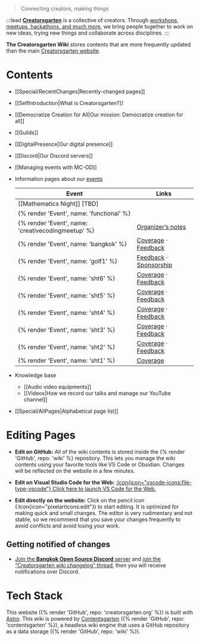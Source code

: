 > Connecting creators, making things

:::lead
**[Creatorsgarten](https://creatorsgarten.org/)** is a collective of creators. Through [workshops, meetups, hackathons, and much more](https://creatorsgarten.org/events/), we bring people together to work on new ideas, trying new things and collaborate across disciplines.
:::

**The Creatorsgarten Wiki** stores contents that are more frequently updated than the main [Creatorsgarten website][main-site].

[main-site]: https://creatorsgarten.org/

# Contents

- [[Special/RecentChanges|Recently-changed pages]]

- [[SelfIntroduction|What is Creatorsgarten?]]

- [[Democratize Creation for All|Our mission: Democratize creation for all]]

- [[Guilds]]

- [[DigitalPresence|Our digital presence]]

- [[Discord|Our Discord servers]]

- [[Managing events with MC-OD]]

- Information pages about our [events](https://creatorsgarten.org/events/)

  | Event | Links |
  | --- | --- |
  | [[Mathematics Night]] [TBD]
  | {% render 'Event', name: 'functional' %}
  | {% render 'Event', name: 'creativecodingmeetup' %} | [Organizer’s notes](/wiki/OrganizerNotes/creativecodingmeetup) |
  | {% render 'Event', name: 'bangkok' %} | [Coverage](/wiki/Coverage/bangkok) &middot; [Feedback](/wiki/Feedback/bangkok) |
  | {% render 'Event', name: 'golf1' %} | [Feedback](/wiki/Feedback/golf1) &middot; [Sponsorship](/wiki/Sponsorship/golf1) |
  | {% render 'Event', name: 'sht6' %} | [Coverage](/wiki/Coverage/sht6) &middot; [Feedback](/wiki/Feedback/sht6) |
  | {% render 'Event', name: 'sht5' %} | [Coverage](/wiki/Coverage/sht5) &middot; [Feedback](/wiki/Feedback/sht5) |
  | {% render 'Event', name: 'sht4' %} | [Coverage](/wiki/Coverage/sht4) &middot; [Feedback](/wiki/Feedback/sht4) |
  | {% render 'Event', name: 'sht3' %} | [Coverage](/wiki/Coverage/sht3) &middot; [Feedback](/wiki/Feedback/sht3) |
  | {% render 'Event', name: 'sht2' %} | [Coverage](/wiki/Coverage/sht2) &middot; [Feedback](/wiki/Feedback/sht2) |
  | {% render 'Event', name: 'sht1' %} | [Coverage](/wiki/Coverage/sht1) |

- Knowledge base
  - [[Audio video equipments]]
  - [[Videos|How we record our talks and manage our YouTube channel]]

- [[Special/AllPages|Alphabetical page list]]

# Editing Pages

- **Edit on GitHub:** All of the wiki contents is stored inside the {% render 'GitHub', repo: 'wiki' %} repository. This lets you manage the wiki contents using your favorite tools like VS Code or Obsidian. Changes will be reflected on the website in a few minutes.

- **Edit on Visual Studio Code for the Web:** [:Icon{icon="vscode-icons:file-type-vscode"} Click here to launch VS Code for the Web.](https://vscode.dev/github/creatorsgarten/wiki)

- **Edit directly on the website:** Click on the pencil icon (:Icon{icon="pixelarticons:edit"}) to start editing. It is optimized for making quick and small changes. The editor is very rudimentary and not stable, so we recommend that you save your changes frequently to avoid conflicts and avoid losing your work.

## Getting notified of changes

- [Join the **Bangkok Open Source Discord** server](https://grtn.org/bkkoss-discord) and [join the “Creatorsgarten wiki changelog” thread](https://discord.com/channels/1062609208106832002/1085847407583055883), then you will receive notifications over Discord.

# Tech Stack

This website ({% render 'GitHub', repo: 'creatorsgarten.org' %}) is built with [Astro](https://astro.build/).
This wiki is powered by [Contentsgarten](https://contentsgarten.netlify.app/wiki/MainPage) ({% render 'GitHub', repo: 'contentsgarten' %}), a headless wiki engine that uses a GitHub repository as a data storage ({% render 'GitHub', repo: 'wiki' %}).
